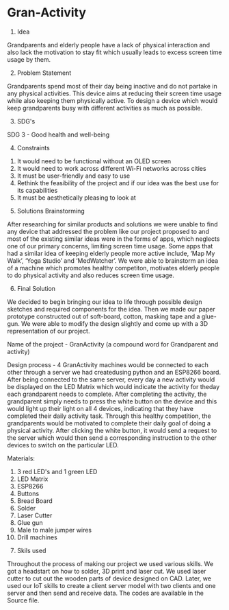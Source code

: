 # Gran-Activity
1. Idea

Grandparents and elderly people have a lack of physical interaction and also lack the motivation to stay fit which usually leads to excess screen time usage by them.

2. Problem Statement

Grandparents spend most of their day being inactive and do not partake in any physical activities. This device aims at reducing their screen time usage while also keeping them physically active. To design a device which would keep grandparents busy with different activities as much as possible. 

3. SDG's

SDG 3 - Good health and well-being

4. Constraints

1) It would need to be functional without an OLED screen
2) It would need to work across different Wi-Fi networks across cities
3) It must be user-friendly and easy to use
4) Rethink the feasibility of the project and if our idea was the best use for its capabilities
5) It must be aesthetically pleasing to look at

5. Solutions Brainstorming

After researching for similar products and solutions we were unable to find any device that addressed the problem like our project proposed to and most of the existing similar ideas were in the forms of apps, which neglects one of our primary concerns, limiting screen time usage. Some apps that had a similar idea of keeping elderly people more active include, ‘Map My Walk’, ‘Yoga Studio’ and ‘MedWatcher’. We were able to brainstorm an idea of a machine which promotes healthy competiton, motivates elderly people to do physical activity and also reduces screen time usage.


6. Final Solution

We decided to begin bringing our idea to life through possible design sketches and required components for the idea. Then we made our paper prototype constructed out of soft-board, cotton, masking tape and a glue-gun. We were able to modify the design slightly and come up with a 3D representation of our project.

Name of the project - GranActivity (a compound word for Grandparent and activity)

Design process - 4 GranActivity machines would be connected to each other through a server we had createdusing python and an ESP8266 board. After being connected to the same server, every day a new activity would be displayed on the LED Matrix which would indicate the activity for theday each grandparent needs to complete. After completing the activity, the grandparent simply needs to press the white button on the device and this would light up their light on all 4 devices, indicating that they have completed their daily activity task. Through this healthy competition, the grandparents would be motivated to complete their daily goal of doing a
physical activity. After clicking the white button, it would send a request to the server which would then send a corresponding instruction to the other devices to switch on the particular LED.

Materials: 
1) 3 red LED's and 1 green LED
2) LED Matrix
3) ESP8266
4) Buttons
5) Bread Board
6) Solder
7) Laser Cutter
8) Glue gun
9) Male to male jumper wires
10) Drill machines

7. Skils used

Throughout the process of making our project we used various skills. We got a headstart on how to solder, 3D print and laser cut. We used laser cutter to cut out the wooden parts of device designed on CAD. Later, we used our IoT skills to create a client server model with two clients and one server and then send and receive data. 
The codes are available in the Source file.

